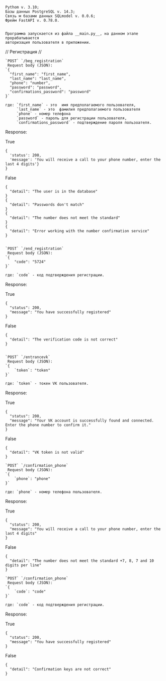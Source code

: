     Pythom v. 3.10;
    Базы данных PostgreSQL v. 14.3;
    Связь м базами данных SQLmodel v. 0.0.6;
    Фрейм FastAPI v. 0.78.0.


    Программа запускается из файла __main.py__, на данном этапе прорабатывается 
    авторизация пользователя в приложении.


// Регистрация //


    `POST` `/beg_registration`
     Request body (JSON):
    `{
      "first_name": "first_name",
      "last_name": "last_name",
      "phone": "number",
      "password": "password",
      "confirmations_password": "password"
    }`

    где: `first_name` - это  имя предполагаемого пользователя, 
         `last_name` - это  фамилия предполагаемого пользователя
         `phone` - номер телефона 
         `password` - пароль для регистрации пользователя,
         `confirmations_password` - подтверждение пароля пользоателя.
Response:

True

    {
      'status': 200, 
      'message': 'You will receive a call to your phone number, enter the last 4 digits'}
    }

False

    {
      "detail": "The user is in the database"
    }
    {
      "detail": "Passwords don't match"
    }
    {
      "detail": "The number does not meet the standard"
    }
    {
      "detail": "Error working with the number confirmation service"
    }


    `POST` `/end_registration`
     Request body (JSON):
    `{
        "code": "5724"
    }`

    где: `code` - код подтверждения регистрации. 
         
Response:

True


    {
      "status": 200,
      "message": "You have successfully registered"
    }

False

    {
      "detail": "The verification code is not correct"
    }


    `POST` `/entrancevk`
     Request body (JSON):
    `{
        `token`: "token"
    }`

    где: `token` - токен VK пользователя. 
         
Response:

True

    {
      "status": 200,
      "message": "Your VK account is successfully found and connected. Enter the phone number to confirm it."
    }

False

    {
      "detail": "VK token is not valid"
    }

    `POST` `/confirmation_phone`
     Request body (JSON):
    `{
        `phone`: "phone"
    }`

    где: `phone` - номер телефона пользователя. 
         
Response:

True

    {
      "status": 200,
      "message": "You will receive a call to your phone number, enter the last 4 digits"
    }

False

    {
      "detail": "The number does not meet the standard +7, 8, 7 and 10 digits per line"
    }

    `POST` `/confirmation_phone`
     Request body (JSON):
    `{
        `code`: "code"
    }`

    где: `code` - код подтверждения регистрации. 
         
Response:

True

    {
      "status": 200,
      "message": "You have successfully registered"
    }

False

    {
      "detail": "Confirmation keys are not correct"
    }